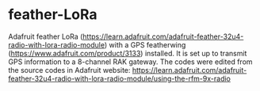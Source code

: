 # feather-LoRa
Adafruit feather LoRa (https://learn.adafruit.com/adafruit-feather-32u4-radio-with-lora-radio-module) with a GPS featherwing (https://www.adafruit.com/product/3133) installed. It is set up to transmit GPS information to a 8-channel RAK gateway. The codes were edited from the source codes in Adafruit website: https://learn.adafruit.com/adafruit-feather-32u4-radio-with-lora-radio-module/using-the-rfm-9x-radio
